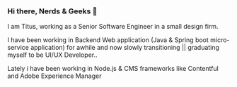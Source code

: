 ### Hi there, Nerds & Geeks 👋

<!--
**TitusRobyK/TitusRobyK** is a ✨ _special_ ✨ repository because its `README.md` (this file) appears on your GitHub profile.

Here are some ideas to get you started:

- 🔭 I’m currently working on ...
- 🌱 I’m currently learning ...
- 👯 I’m looking to collaborate on ...
- 🤔 I’m looking for help with ...
- 💬 Ask me about ...
- 📫 How to reach me: ...
- 😄 Pronouns: ...
- ⚡ Fun fact: ...
-->
I am Titus, working as a Senior Software Engineer in a small design firm. 

I have been working in Backend Web application (Java & Spring boot micro-service application) for awhile and now slowly transitioning || graduating myself to be UI/UX Developer..

Lately i have been working in Node.js & CMS frameworks like Contentful and Adobe Experience Manager
